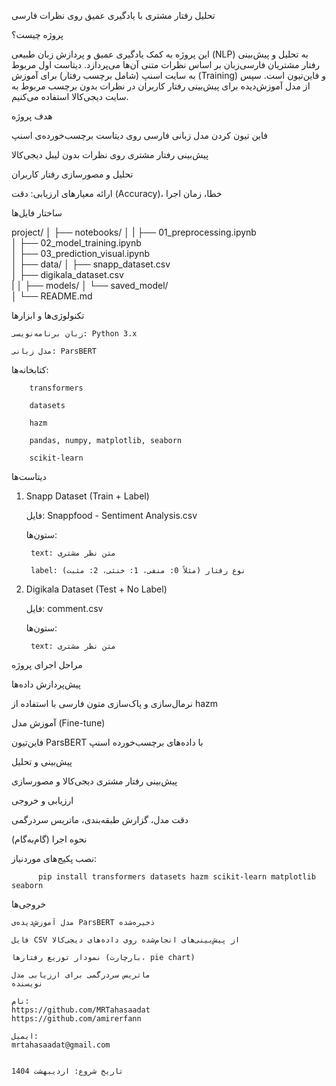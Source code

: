 تحلیل رفتار مشتری با یادگیری عمیق روی نظرات فارسی
 
 پروژه چیست؟

این پروژه به کمک یادگیری عمیق و پردازش زبان طبیعی (NLP) به تحلیل و پیش‌بینی رفتار مشتریان فارسی‌زبان بر اساس نظرات متنی آن‌ها می‌پردازد.
دیتاست اول مربوط به سایت اسنپ (شامل برچسب رفتار) برای آموزش (Training) و فاین‌تیون است. سپس از مدل آموزش‌دیده برای پیش‌بینی رفتار کاربران در نظرات بدون برچسب مربوط به سایت دیجی‌کالا استفاده می‌کنیم.

 هدف پروژه

  فاین تیون کردن مدل زبانی فارسی روی دیتاست برچسب‌خورده‌ی اسنپ


   پیش‌بینی رفتار مشتری روی نظرات بدون لیبل دیجی‌کالا


   تحلیل و مصورسازی رفتار کاربران


   ارائه معیارهای ارزیابی: دقت (Accuracy)، خطا، زمان اجرا


ساختار فایل‌ها



project/
│
├── notebooks/
│
|
├── 01_preprocessing.ipynb      
│   ├── 02_model_training.ipynb     
│   ├── 03_prediction_visual.ipynb  
│
├── data/
│   ├── snapp_dataset.csv           
│   ├── digikala_dataset.csv   
|
│
├── models/
│   └── saved_model/                
│
└── README.md                       




تکنولوژی‌ها و ابزارها

    زبان برنامه‌نویسی: Python 3.x

    مدل زبانی: ParsBERT


  کتابخانه‌ها:

        transformers

        datasets

        hazm

        pandas, numpy, matplotlib, seaborn

        scikit-learn

 دیتاست‌ها
 
1. Snapp Dataset (Train + Label)


    فایل: Snappfood - Sentiment Analysis.csv


    ستون‌ها:

        text: متن نظر مشتری

        label: نوع رفتار (مثلاً 0: منفی، 1: خنثی، 2: مثبت)

2. Digikala Dataset (Test + No Label)

    فایل: comment.csv

    ستون‌ها:

        text: متن نظر مشتری

 مراحل اجرای پروژه

  پیش‌پردازش داده‌ها

 نرمال‌سازی و پاک‌سازی متون فارسی با استفاده از hazm

  آموزش مدل (Fine-tune)

  فاین‌تیون ParsBERT با داده‌های برچسب‌خورده اسنپ

  پیش‌بینی و تحلیل

  پیش‌بینی رفتار مشتری دیجی‌کالا و مصورسازی

  ارزیابی و خروجی

   دقت مدل، گزارش طبقه‌بندی، ماتریس سردرگمی

 نحوه اجرا (گام‌به‌گام)

  نصب پکیج‌های موردنیاز:
  
          pip install transformers datasets hazm scikit-learn matplotlib seaborn

 خروجی‌ها

    مدل آموزش‌دیده‌ی ParsBERT ذخیره‌شده

    فایل CSV از پیش‌بینی‌های انجام‌شده روی داده‌های دیجی‌کالا

    نمودار توزیع رفتارها (بارچارت، pie chart)

    ماتریس سردرگمی برای ارزیابی مدل
    نویسنده

    نام:
    https://github.com/MRTahasaadat
    https://github.com/amirerfann 

    ایمیل:
    mrtahasaadat@gmail.com
    

    تاریخ شروع: اردیبهشت 1404

